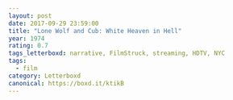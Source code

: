 ```yaml
---
layout: post 
date: 2017-09-29 23:59:00
title: "Lone Wolf and Cub: White Heaven in Hell"
year: 1974
rating: 0.7
tags_letterboxd: narrative, FilmStruck, streaming, HDTV, NYC
tags:
  - film
category: Letterboxd
canonical: https://boxd.it/ktikB
---
```

